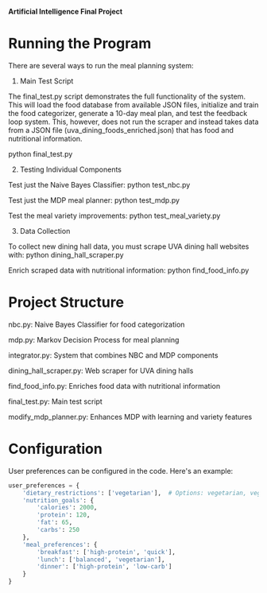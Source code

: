 ****Artificial Intelligence Final Project****

# Running the Program 
There are several ways to run the meal planning system:

1. Main Test Script

The final_test.py script demonstrates the full functionality of the system. This will load the food database from available JSON files, initialize and train the food categorizer, generate a 10-day meal plan, and test the feedback loop system. This, however, does not run the scraper and instead takes data from a JSON file (uva_dining_foods_enriched.json) that has food and nutritional information. 

python final_test.py

2. Testing Individual Components

Test just the Naive Bayes Classifier: python test_nbc.py

Test just the MDP meal planner: python test_mdp.py

Test the meal variety improvements: python test_meal_variety.py

3. Data Collection

To collect new dining hall data, you must scrape UVA dining hall websites with: python dining_hall_scraper.py

Enrich scraped data with nutritional information: python find_food_info.py

# Project Structure

nbc.py: Naive Bayes Classifier for food categorization

mdp.py: Markov Decision Process for meal planning

integrator.py: System that combines NBC and MDP components

dining_hall_scraper.py: Web scraper for UVA dining halls

find_food_info.py: Enriches food data with nutritional information

final_test.py: Main test script

modify_mdp_planner.py: Enhances MDP with learning and variety features

# Configuration
User preferences can be configured in the code. Here's an example:
```python
user_preferences = {
    'dietary_restrictions': ['vegetarian'],  # Options: vegetarian, vegan, gluten-free
    'nutrition_goals': {
        'calories': 2000,
        'protein': 120,
        'fat': 65,
        'carbs': 250
    },
    'meal_preferences': {
        'breakfast': ['high-protein', 'quick'],
        'lunch': ['balanced', 'vegetarian'],
        'dinner': ['high-protein', 'low-carb']
    }
}
